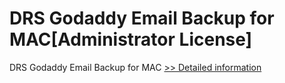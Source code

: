 # DRS Godaddy Email Backup for MAC[Administrator License]
DRS Godaddy Email Backup for MAC
[>> Detailed information](https://secure.shareit.com/shareit/product.html?productid=301004934&affiliateid=200057808)
